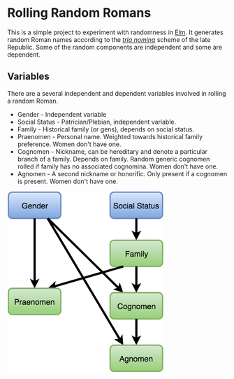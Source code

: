 # Rolling Random Romans

This is a simple project to experiment with randomness in [Elm]. It generates
random Roman names according to the [_tria nomina_] scheme of the late Republic.
Some of the random components are independent and some are dependent.

[Elm]: http://elm-lang.org/
[_tria nomina_]: https://en.wikipedia.org/wiki/Roman_naming_conventions#The_tria_nomina

## Variables

There are a several independent and dependent variables involved in rolling a
random Roman.

* Gender - Independent variable
* Social Status - Patrician/Plebian, independent variable.
* Family - Historical family (or gens), depends on social status.
* Praenomen - Personal name. Weighted towards historical family preference.
  Women don't have one.
* Cognomen - Nickname, can be hereditary and denote a particular branch of a
  family. Depends on family. Random generic cognomen rolled if family has no
  associated cognomina. Women don't have one.
* Agnomen - A second nickname or honorific. Only present if a cognomen is
  present. Women don't have one.

![variable dependency graph](variable-dependency.png)
